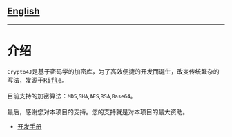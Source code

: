 ## [English](docs/english/README.md)
***
# 介绍
`Crypto4J`是基于密码学的加密库，为了高效便捷的开发而诞生，改变传统繁杂的写法，发源于<kbd>[Rifle](https://github.com/Huyemt/Rifle)</kbd>。
<br><br>
目前支持的加密算法：`MD5`,`SHA`,`AES`,`RSA`,`Base64`。
<br><br>
最后，感谢您对本项目的支持。您的支持就是对本项目的最大资助。
* [开发手册](docs/chinese/start.md)